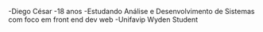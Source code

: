 -Diego César
-18 anos
-Estudando Análise e Desenvolvimento de Sistemas com foco em front end dev web
-Unifavip Wyden Student

  

